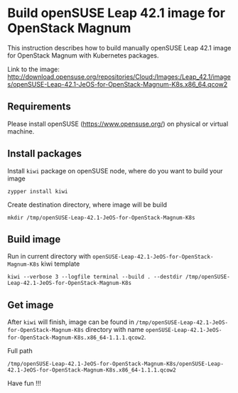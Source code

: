 Build openSUSE Leap 42.1 image for OpenStack Magnum
===================================================

This instruction describes how to build manually openSUSE Leap 42.1 image
for OpenStack Magnum with Kubernetes packages.

Link to the image:
 http://download.opensuse.org/repositories/Cloud:/Images:/Leap_42.1/images/openSUSE-Leap-42.1-JeOS-for-OpenStack-Magnum-K8s.x86_64.qcow2

## Requirements

Please install openSUSE (https://www.opensuse.org/) on physical or virtual machine.

## Install packages

Install `kiwi` package on openSUSE node, where do you want to build your image

`zypper install kiwi`

Create destination directory, where image will be build

`mkdir /tmp/openSUSE-Leap-42.1-JeOS-for-OpenStack-Magnum-K8s`

## Build image

Run in current directory with `openSUSE-Leap-42.1-JeOS-for-OpenStack-Magnum-K8s` kiwi template

`kiwi --verbose 3 --logfile terminal --build . --destdir /tmp/openSUSE-Leap-42.1-JeOS-for-OpenStack-Magnum-K8s`

## Get image

After `kiwi` will finish, image can be found in `/tmp/openSUSE-Leap-42.1-JeOS-for-OpenStack-Magnum-K8s`
directory with name `openSUSE-Leap-42.1-JeOS-for-OpenStack-Magnum-K8s.x86_64-1.1.1.qcow2`.

Full path

`/tmp/openSUSE-Leap-42.1-JeOS-for-OpenStack-Magnum-K8s/openSUSE-Leap-42.1-JeOS-for-OpenStack-Magnum-K8s.x86_64-1.1.1.qcow2`

Have fun !!!

